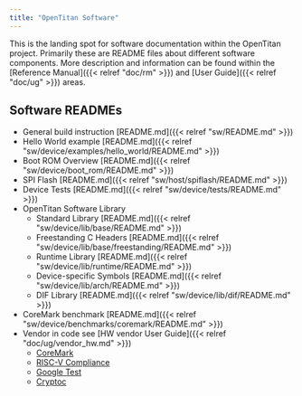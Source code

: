 ```yaml
---
title: "OpenTitan Software"
---
```


This is the landing spot for software documentation within the OpenTitan project.
Primarily these are README files about different software components.
More description and information can be found within the [Reference Manual]({{< relref "doc/rm" >}}) and [User Guide]({{< relref "doc/ug" >}}) areas.

## Software READMEs

* General build instruction [README.md]({{< relref "sw/README.md" >}})
* Hello World example [README.md]({{< relref "sw/device/examples/hello_world/README.md" >}})
* Boot ROM Overview [README.md]({{< relref "sw/device/boot_rom/README.md" >}})
* SPI Flash [README.md]({{< relref "sw/host/spiflash/README.md" >}})
* Device Tests [README.md]({{< relref "sw/device/tests/README.md" >}})
* OpenTitan Software Library
  * Standard Library [README.md]({{< relref "sw/device/lib/base/README.md" >}})
  * Freestanding C Headers [README.md]({{< relref "sw/device/lib/base/freestanding/README.md" >}})
  * Runtime Library [README.md]({{< relref "sw/device/lib/runtime/README.md" >}})
  * Device-specific Symbols [README.md]({{< relref "sw/device/lib/arch/README.md" >}})
  * DIF Library [README.md]({{< relref "sw/device/lib/dif/README.md" >}})
* CoreMark benchmark [README.md]({{< relref "sw/device/benchmarks/coremark/README.md" >}})
* Vendor in code see [HW vendor User Guide]({{< relref "doc/ug/vendor_hw.md" >}})
  * [CoreMark](https://github.com/eembc/coremark)
  * [RISC-V Compliance](https://github.com/riscv/riscv-compliance)
  * [Google Test](https://github.com/google/googletest)
  * [Cryptoc](https://chromium.googlesource.com/chromiumos/third_party/cryptoc/)
